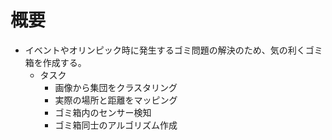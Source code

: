 # 概要
- イベントやオリンピック時に発生するゴミ問題の解決のため、気の利くゴミ箱を作成する。
  - タスク
    - 画像から集団をクラスタリング
    - 実際の場所と距離をマッピング
    - ゴミ箱内のセンサー検知
    - ゴミ箱同士のアルゴリズム作成
